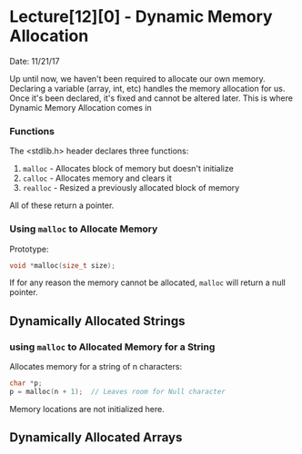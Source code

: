 # Lecture[12][0] - Dynamic Memory Allocation
Date: 11/21/17

Up until now, we haven't been required to allocate our own memory. Declaring
a variable (array, int, etc) handles the memory allocation for us. Once it's
been declared, it's fixed and cannot be altered later. This is where Dynamic
Memory Allocation comes in

### Functions
The <stdlib.h> header declares three functions:
1. `malloc` - Allocates block of memory but doesn't initialize
2. `calloc` - Allocates memory and clears it
3. `realloc` - Resized a previously allocated block of memory

All of these return a pointer.

### Using `malloc` to Allocate Memory
Prototype:
```c
void *malloc(size_t size);
```
If for any reason the memory cannot be allocated, `malloc` will return a null
pointer.

## Dynamically Allocated Strings

### using `malloc` to Allocated Memory for a String
Allocates memory for a string of n characters:
```c
char *p;
p = malloc(n + 1);  // Leaves room for Null character
```
Memory locations are not initialized here.

## Dynamically Allocated Arrays
